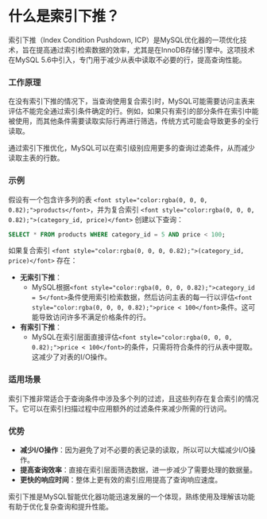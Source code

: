 # 什么是索引下推？

<font style="color:rgba(0, 0, 0, 0.82);">索引下推（Index Condition Pushdown, ICP）是MySQL优化器的一项优化技术，旨在提高通过索引检索数据的效率，尤其是在InnoDB存储引擎中。这项技术在MySQL 5.6中引入，专门用于减少从表中读取不必要的行，提高查询性能。</font>

### <font style="color:rgba(0, 0, 0, 0.82);">工作原理</font>
<font style="color:rgba(0, 0, 0, 0.82);">在没有索引下推的情况下，当查询使用复合索引时，MySQL可能需要访问主表来评估不能完全通过索引条件确定的行。例如，如果只有索引的部分条件在索引中能被使用，而其他条件需要读取实际行再进行筛选，传统方式可能会导致更多的全行读取。</font>

<font style="color:rgba(0, 0, 0, 0.82);">通过索引下推优化，MySQL可以在索引级别应用更多的查询过滤条件，从而减少读取主表的行数。</font>

### <font style="color:rgba(0, 0, 0, 0.82);">示例</font>
<font style="color:rgba(0, 0, 0, 0.82);">假设有一个包含许多列的表</font><font style="color:rgba(0, 0, 0, 0.82);"> </font>`<font style="color:rgba(0, 0, 0, 0.82);">products</font>`<font style="color:rgba(0, 0, 0, 0.82);">，并为复合索引</font><font style="color:rgba(0, 0, 0, 0.82);"> </font>`<font style="color:rgba(0, 0, 0, 0.82);">(category_id, price)</font>`<font style="color:rgba(0, 0, 0, 0.82);"> </font><font style="color:rgba(0, 0, 0, 0.82);">创建以下查询：</font>

```sql
SELECT * FROM products WHERE category_id = 5 AND price < 100;
```

<font style="color:rgba(0, 0, 0, 0.82);">如果复合索引</font><font style="color:rgba(0, 0, 0, 0.82);"> </font>`<font style="color:rgba(0, 0, 0, 0.82);">(category_id, price)</font>`<font style="color:rgba(0, 0, 0, 0.82);"> </font><font style="color:rgba(0, 0, 0, 0.82);">存在：</font>

+ **<font style="color:rgba(0, 0, 0, 0.82);">无索引下推</font>**<font style="color:rgba(0, 0, 0, 0.82);">：</font>
    - <font style="color:rgba(0, 0, 0, 0.82);">MySQL根据</font>`<font style="color:rgba(0, 0, 0, 0.82);">category_id = 5</font>`<font style="color:rgba(0, 0, 0, 0.82);">条件使用索引检索数据，然后访问主表的每一行以评估</font>`<font style="color:rgba(0, 0, 0, 0.82);">price < 100</font>`<font style="color:rgba(0, 0, 0, 0.82);">条件。这可能导致访问许多不满足价格条件的行。</font>
+ **<font style="color:rgba(0, 0, 0, 0.82);">有索引下推</font>**<font style="color:rgba(0, 0, 0, 0.82);">：</font>
    - <font style="color:rgba(0, 0, 0, 0.82);">MySQL在索引层面直接评估</font>`<font style="color:rgba(0, 0, 0, 0.82);">price < 100</font>`<font style="color:rgba(0, 0, 0, 0.82);">的条件，只需将符合条件的行从表中提取。这减少了对表的I/O操作。</font>

### <font style="color:rgba(0, 0, 0, 0.82);">适用场景</font>
<font style="color:rgba(0, 0, 0, 0.82);">索引下推非常适合于查询条件中涉及多个列的过滤，且这些列存在复合索引的情况下。它可以在索引扫描过程中应用额外的过滤条件来减少所需的行访问。</font>

### <font style="color:rgba(0, 0, 0, 0.82);">优势</font>
+ **<font style="color:rgba(0, 0, 0, 0.82);">减少I/O操作</font>**<font style="color:rgba(0, 0, 0, 0.82);">：因为避免了对不必要的表记录的读取，所以可以大幅减少I/O操作。</font>
+ **<font style="color:rgba(0, 0, 0, 0.82);">提高查询效率</font>**<font style="color:rgba(0, 0, 0, 0.82);">：直接在索引层面筛选数据，进一步减少了需要处理的数据量。</font>
+ **<font style="color:rgba(0, 0, 0, 0.82);">更快的响应时间</font>**<font style="color:rgba(0, 0, 0, 0.82);">：整体上更有效的索引应用提高了查询响应速度。</font>

<font style="color:rgba(0, 0, 0, 0.82);">索引下推是MySQL智能优化器功能迅速发展的一个体现，熟练使用及理解该功能有助于优化复杂查询和提升性能。</font>


